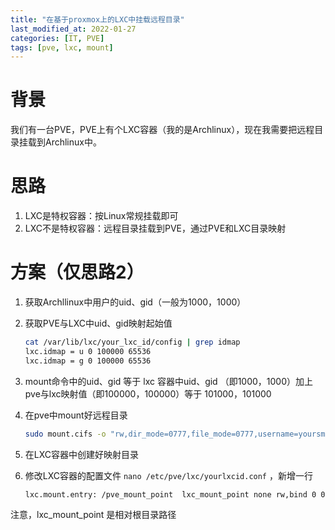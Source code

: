 ```yaml
---
title: "在基于proxmox上的LXC中挂载远程目录"
last_modified_at: 2022-01-27
categories: [IT, PVE] 
tags: [pve, lxc, mount] 
---
```



# 背景
我们有一台PVE，PVE上有个LXC容器（我的是Archlinux），现在我需要把远程目录挂载到Archlinux中。

# 思路
1. LXC是特权容器：按Linux常规挂载即可
2. LXC不是特权容器：远程目录挂载到PVE，通过PVE和LXC目录映射

# 方案（仅思路2）
1. 获取Archllinux中用户的uid、gid（一般为1000，1000）
2. 获取PVE与LXC中uid、gid映射起始值
    ```bash
    cat /var/lib/lxc/your_lxc_id/config | grep idmap
    lxc.idmap = u 0 100000 65536
    lxc.idmap = g 0 100000 65536
    ```

3. mount命令中的uid、gid 等于 lxc 容器中uid、gid （即1000，1000）加上 pve与lxc映射值（即100000，100000）等于 101000，101000
4. 在pve中mount好远程目录
    ```bash
    sudo mount.cifs -o "rw,dir_mode=0777,file_mode=0777,username=yoursmbusername,password=yoursmbpassword,uid=101000,gid=101000" //remote_ip //mount_point
    ```

5.  在LXC容器中创建好映射目录
6. 修改LXC容器的配置文件 `nano /etc/pve/lxc/yourlxcid.conf` ，新增一行
    ```bash
    lxc.mount.entry: /pve_mount_point  lxc_mount_point none rw,bind 0 0
    ```
注意，lxc_mount_point 是相对根目录路径


